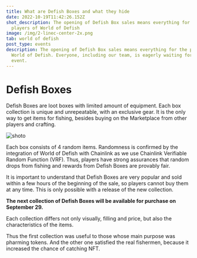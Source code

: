 ```yaml
---
title: What are Defish Boxes and what they hide
date: 2022-10-19T11:42:26.152Z
shot_description: The opening of Defish Box sales means everything for the
  players of World of Defish
image: /img/2-linec-center-2x.png
tab: world of defish
post_type: events
description: The opening of Defish Box sales means everything for the players of
  World of Defish. Everyone, including our team, is eagerly waiting for this
  event.
---
```

<!--StartFragment-->

# Defish Boxes

Defish Boxes are loot boxes with limited amount of equipment. Each box collection is unique and unrepeatable, with an exclusive gear. It is the only way to get items for fishing, besides buying on the Marketplace from other players and crafting.

![shoto](/img/сундук_3.png "Title")

Each box consists of 4 random items. Randomness is confirmed by the integration of World of Defish with Chainlink as we use Chainlink Verifiable Random Function (VRF). Thus, players have strong assurances that random drops from fishing and rewards from Defish Boxes are provably fair. 

It is important to understand that Defish Boxes are very popular and sold within a few hours of the beginning of the sale, so players cannot buy them at any time. This is only possible with a release of the new collection.

**The next collection of Defish Boxes will be available for purchase on September 29.**

Each collection differs not only visually, filling and price, but also the characteristics of the items. 

Thus the first collection was useful to those whose main purpose was pharming tokens. And the other one satisfied the real fishermen, because it increased the chance of catching NFT. 

<!--EndFragment-->